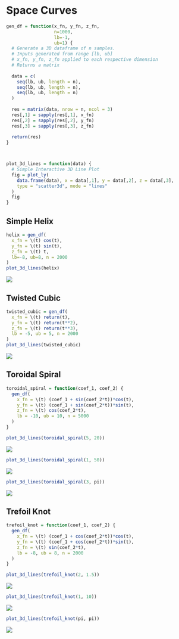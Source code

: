 Space Curves
================

``` r
gen_df = function(x_fn, y_fn, z_fn, 
                  n=1000, 
                  lb=-1,
                  ub=1) {
  # Generate a 3D dataframe of n samples.
  # Inputs generated from range [lb, ub]
  # x_fn, y_fn, z_fn applied to each respective dimension
  # Returns a matrix
  
  data = c(
    seq(lb, ub, length = n),
    seq(lb, ub, length = n),
    seq(lb, ub, length = n)
  )
  
  res = matrix(data, nrow = n, ncol = 3)
  res[,1] = sapply(res[,1], x_fn)
  res[,2] = sapply(res[,2], y_fn)
  res[,3] = sapply(res[,3], z_fn)
  
  return(res)
}



plot_3d_lines = function(data) {
  # Simple Interactive 3D Line Plot
  fig = plot_ly(
    data.frame(data), x = data[,1], y = data[,2], z = data[,3],
    type = "scatter3d", mode = "lines"
  )
  fig
}
```

## Simple Helix

``` r
helix = gen_df(
  x_fn = \(t) cos(t),
  y_fn = \(t) sin(t),
  z_fn = \(t) t,
  lb=-8, ub=8, n = 2000
)
plot_3d_lines(helix)
```

![](space_curves_files/figure-commonmark/unnamed-chunk-3-1.png)

## Twisted Cubic

``` r
twisted_cubic = gen_df(
  x_fn = \(t) return(t),
  y_fn = \(t) return(t**2),
  z_fn = \(t) return(t**3),
  lb = -5, ub = 5, n = 2000
)
plot_3d_lines(twisted_cubic)
```

![](space_curves_files/figure-commonmark/unnamed-chunk-4-1.png)

## Toroidal Spiral

``` r
toroidal_spiral = function(coef_1, coef_2) {
  gen_df(
    x_fn = \(t) (coef_1 + sin(coef_2*t))*cos(t),
    y_fn = \(t) (coef_1 + sin(coef_2*t))*sin(t),
    z_fn = \(t) cos(coef_2*t),
    lb = -10, ub = 10, n = 5000
  )
}

plot_3d_lines(toroidal_spiral(5, 20))
```

![](space_curves_files/figure-commonmark/unnamed-chunk-5-1.png)

``` r
plot_3d_lines(toroidal_spiral(1, 50))
```

![](space_curves_files/figure-commonmark/unnamed-chunk-5-2.png)

``` r
plot_3d_lines(toroidal_spiral(3, pi))
```

![](space_curves_files/figure-commonmark/unnamed-chunk-5-3.png)

## Trefoil Knot

``` r
trefoil_knot = function(coef_1, coef_2) {
  gen_df(
    x_fn = \(t) (coef_1 + cos(coef_2*t))*cos(t),
    y_fn = \(t) (coef_1 + cos(coef_2*t))*sin(t),
    z_fn = \(t) sin(coef_2*t),
    lb = -8, ub = 8, n = 2000
  )
}

plot_3d_lines(trefoil_knot(2, 1.5))
```

![](space_curves_files/figure-commonmark/unnamed-chunk-6-1.png)

``` r
plot_3d_lines(trefoil_knot(1, 10))
```

![](space_curves_files/figure-commonmark/unnamed-chunk-6-2.png)

``` r
plot_3d_lines(trefoil_knot(pi, pi))
```

![](space_curves_files/figure-commonmark/unnamed-chunk-6-3.png)
